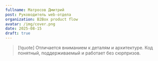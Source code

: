 ```yaml
---
fullname: Матросов Дмитрий
post: Руководитель web-отдела
organization: B2Box product flow
avatar: /img/cover.png
date: 2025-08-15
draft: true
---
```


> [!quote]
> Отличается вниманием к деталям и архитектуре. Код понятный, поддерживаемый и работает без сюрпризов.